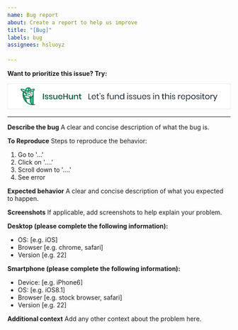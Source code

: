 ```yaml
---
name: Bug report
about: Create a report to help us improve
title: "[Bug]"
labels: bug
assignees: hsluoyz

---
```


**Want to prioritize this issue? Try:**

[![issuehunt-to-marktext](https://github.com/BoostIO/issuehunt-materials/raw/master/v1/issuehunt-button-v1.svg)](https://issuehunt.io/r/casbin/casbin)

------

**Describe the bug**
A clear and concise description of what the bug is.

**To Reproduce**
Steps to reproduce the behavior:
1. Go to '...'
2. Click on '....'
3. Scroll down to '....'
4. See error

**Expected behavior**
A clear and concise description of what you expected to happen.

**Screenshots**
If applicable, add screenshots to help explain your problem.

**Desktop (please complete the following information):**
 - OS: [e.g. iOS]
 - Browser [e.g. chrome, safari]
 - Version [e.g. 22]

**Smartphone (please complete the following information):**
 - Device: [e.g. iPhone6]
 - OS: [e.g. iOS8.1]
 - Browser [e.g. stock browser, safari]
 - Version [e.g. 22]

**Additional context**
Add any other context about the problem here.
